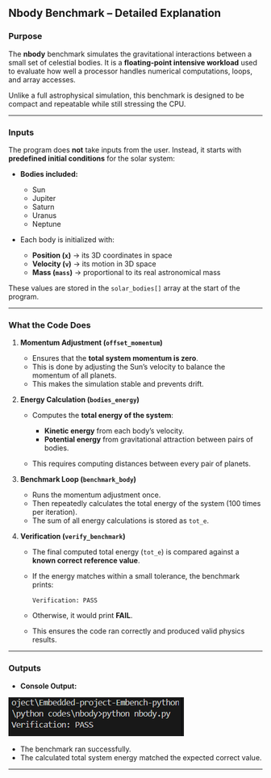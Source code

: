 
## Nbody Benchmark – Detailed Explanation

### Purpose

The **nbody** benchmark simulates the gravitational interactions between a small set of celestial bodies. It is a **floating-point intensive workload** used to evaluate how well a processor handles numerical computations, loops, and array accesses.

Unlike a full astrophysical simulation, this benchmark is designed to be compact and repeatable while still stressing the CPU.

---

### Inputs

The program does **not** take inputs from the user. Instead, it starts with **predefined initial conditions** for the solar system:

* **Bodies included:**

  * Sun
  * Jupiter
  * Saturn
  * Uranus
  * Neptune

* Each body is initialized with:

  * **Position (`x`)** → its 3D coordinates in space
  * **Velocity (`v`)** → its motion in 3D space
  * **Mass (`mass`)** → proportional to its real astronomical mass

These values are stored in the `solar_bodies[]` array at the start of the program.

---

### What the Code Does

1. **Momentum Adjustment (`offset_momentum`)**

   * Ensures that the **total system momentum is zero**.
   * This is done by adjusting the Sun’s velocity to balance the momentum of all planets.
   * This makes the simulation stable and prevents drift.

2. **Energy Calculation (`bodies_energy`)**

   * Computes the **total energy of the system**:

     * **Kinetic energy** from each body’s velocity.
     * **Potential energy** from gravitational attraction between pairs of bodies.
   * This requires computing distances between every pair of planets.

3. **Benchmark Loop (`benchmark_body`)**

   * Runs the momentum adjustment once.
   * Then repeatedly calculates the total energy of the system (100 times per iteration).
   * The sum of all energy calculations is stored as `tot_e`.

4. **Verification (`verify_benchmark`)**

   * The final computed total energy (`tot_e`) is compared against a **known correct reference value**.
   * If the energy matches within a small tolerance, the benchmark prints:

     ```
     Verification: PASS
     ```
   * Otherwise, it would print **FAIL**.
   * This ensures the code ran correctly and produced valid physics results.

---

### Outputs

* **Console Output:**

![alt text](image.png)

  * The benchmark ran successfully.
  * The calculated total system energy matched the expected correct value.
 


---



